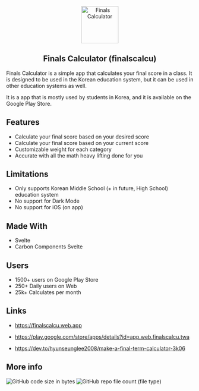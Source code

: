 <div align="center">
<img src="https://finalscalcu.web.app/icon.png" width="100" height="100" alt="Finals Calculator" />
<h2>Finals Calculator (finalscalcu)</h2>
</div>

Finals Calculator is a simple app that calculates your final score in a class. It is designed to be used in the Korean education system, but it can be used in other education systems as well.

It is a app that is mostly used by students in Korea, and it is available on the Google Play Store.

## Features

- Calculate your final score based on your desired score
- Calculate your final score based on your current score
- Customizable weight for each category
- Accurate with all the math heavy lifting done for you

## Limitations

- Only supports Korean Middle School (+ in future, High School) education system
- No support for Dark Mode
- No support for iOS (on app)

## Made With

- Svelte
- Carbon Components Svelte

## Users

- 1500+ users on Google Play Store
- 250+ Daily users on Web
- 25k+ Calculates per month

## Links

- https://finalscalcu.web.app

- https://play.google.com/store/apps/details?id=app.web.finalscalcu.twa

- https://dev.to/hyunseunglee2008/make-a-final-term-calculator-3k06

## More info

![GitHub code size in bytes](https://img.shields.io/github/languages/code-size/hslee2008/finalscalculator?style=for-the-badge)
![GitHub repo file count (file type)](https://img.shields.io/github/directory-file-count/hslee2008/FinalsCalculator?style=for-the-badge)

